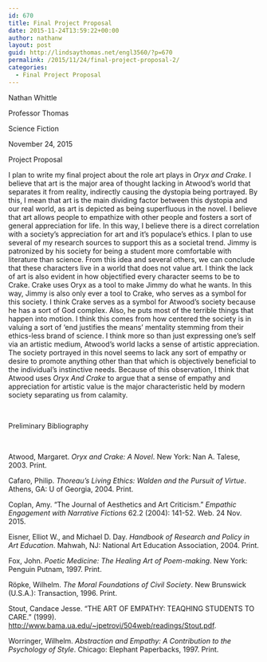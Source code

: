 ```yaml
---
id: 670
title: Final Project Proposal
date: 2015-11-24T13:59:22+00:00
author: nathanw
layout: post
guid: http://lindsaythomas.net/engl3560/?p=670
permalink: /2015/11/24/final-project-proposal-2/
categories:
  - Final Project Proposal
---
```

Nathan Whittle

Professor Thomas

Science Fiction

November 24, 2015

Project Proposal

I plan to write my final project about the role art plays in _Oryx and Crake._ I believe that art is the major area of thought lacking in Atwood’s world that separates it from reality, indirectly causing the dystopia being portrayed. By this, I mean that art is the main dividing factor between this dystopia and our real world, as art is depicted as being superfluous in the novel. I believe that art allows people to empathize with other people and fosters a sort of general appreciation for life. In this way, I believe there is a direct correlation with a society’s appreciation for art and it’s populace’s ethics. I plan to use several of my research sources to support this as a societal trend. Jimmy is patronized by his society for being a student more comfortable with literature than science. From this idea and several others, we can conclude that these characters live in a world that does not value art. I think the lack of art is also evident in how objectified every character seems to be to Crake. Crake uses Oryx as a tool to make Jimmy do what he wants. In this way, Jimmy is also only ever a tool to Crake, who serves as a symbol for this society. I think Crake serves as a symbol for Atwood’s society because he has a sort of God complex. Also, he puts most of the terrible things that happen into motion. I think this comes from how centered the society is in valuing a sort of ‘end justifies the means’ mentality stemming from their ethics-less brand of science. I think more so than just expressing one’s self via an artistic medium, Atwood’s world lacks a sense of artistic appreciation. The society portrayed in this novel seems to lack any sort of empathy or desire to promote anything other than that which is objectively beneficial to the individual’s instinctive needs. Because of this observation, I think that Atwood uses _Oryx And Crake_ to argue that a sense of empathy and appreciation for artistic value is the major characteristic held by modern society separating us from calamity.

&nbsp;

Preliminary Bibliography

&nbsp;

Atwood, Margaret. _Oryx and Crake: A Novel_. New York: Nan A. Talese, 2003. Print.

Cafaro, Philip. _Thoreau&#8217;s Living Ethics: Walden and the Pursuit of Virtue_. Athens, GA: U of Georgia, 2004. Print.

Coplan, Amy. &#8220;The Journal of Aesthetics and Art Criticism.&#8221; _Empathic Engagement with Narrative Fictions_ 62.2 (2004): 141-52. Web. 24 Nov. 2015.

Eisner, Elliot W., and Michael D. Day. _Handbook of Research and Policy in Art Education_. Mahwah, NJ: National Art Education Association, 2004. Print.

Fox, John. _Poetic Medicine: The Healing Art of Poem-making_. New York: Penguin Putnam, 1997. Print.

Röpke, Wilhelm. _The Moral Foundations of Civil Society_. New Brunswick (U.S.A.): Transaction, 1996. Print.

Stout, Candace Jesse. &#8220;THE ART OF EMPATHY: TEAQHING STUDENTS TO CARE.&#8221; (1999). <http://www.bama.ua.edu/~jpetrovi/504web/readings/Stout.pdf>.

Worringer, Wilhelm. _Abstraction and Empathy: A Contribution to the Psychology of Style_. Chicago: Elephant Paperbacks, 1997. Print.